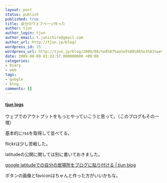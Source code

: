 ```yaml
---
layout: post
status: publish
published: true
title: 自分のウェブページ作った
author: tjun
author_login: tjun
author_email: t.junichiro@gmail.com
author_url: http://tjun.jp/blog/
wordpress_id: 15
wordpress_url: http://tjun.jp/blog/2009/08/%e8%87%aa%e5%88%86%e3%81%ae%e3%82%a6%e3%82%a7%e3%83%96%e3%83%9a%e3%83%bc%e3%82%b8%e4%bd%9c%e3%81%a3%e3%81%9f/
date: 2009-08-09 01:33:57.000000000 +09:00
categories:
- Diary
- web
tags:
- google
- blog
comments: []
---
```

<h4></h4>
<h4><a href="http://tjun.jp/">tjun logs</a></h4>
<strong>
</strong>

ウェブでのアウトプットをもっとやっていこうと思って。（このブログもその一環）

基本的にrssを取得して並べてる。

flickrは少し苦戦した。

latitudeの公開に関しては別に書いておきました。

<a href="../2009/08/google-latitude_with_blog/">google latitudeでの自分の居場所をブログに貼り付ける | tjun blog</a>
<br />

ボタンの画像とfaviconはちゃんと作った方がいいかもな。
